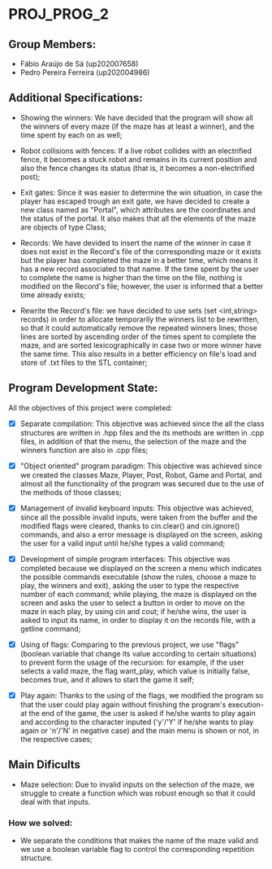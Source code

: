 # PROJ_PROG_2

## Group Members:

- Fábio Araújo de Sá (up202007658)
- Pedro Pereira Ferreira (up202004986)

## Additional Specifications:

- Showing the winners: We have decided that the program will show all the winners of every maze (if the maze has at least a winner), and the time spent by each on as well;

- Robot collisions with fences: If a live robot collides with an electrified fence, it becomes a stuck robot and remains in its current position and also the fence changes its status (that is, it becomes a non-electrified post);

- Exit gates: Since it was easier to determine the win situation, in case the player has escaped trough an exit gate, we have decided to create a new class named as "Portal", which attributes are the coordinates and the status of the portal. It also makes that all the elements of the maze are objects of type Class;

- Records: We have devided to insert the name of the winner in case it does not exist in the Record's file of the corresponding maze or it exists but the player has completed the maze in a better time, which means it has a new record associated to that name. If the time spent by the user to complete the name is higher than the time on the file, nothing is modified on the Record's file; however, the user is informed that a better time already exists;

- Rewrite the Record's file: we have decided to use sets (set <int,string> records) in order to allocate temporarily the winners list to be rewritten, so that it could automatically remove the repeated winners lines; those lines are sorted by ascending order of the times spent to complete the maze, and are sorted lexicographically in case two or more winner have the same time. This also results in a better efficiency on file's load and store of .txt files to the STL container;

## Program Development State:

All the objectives of this project were completed:

- [X] Separate compilation: This objective was achieved since the all the class structures are written in .hpp files and the its methods are written in .cpp files, in addition of that the menu, the selection of the maze and the winners function are also in .cpp files;

- [X] "Object oriented" program paradigm: This objective was achieved since we created the classes Maze, Player, Post, Robot, Game and Portal, and almost all the functionality of the program was secured due to the use of the methods of those classes;

- [X] Management of invalid keyboard inputs: This objective was achieved, since all the possible invalid inputs, were taken from the buffer and the modified flags were cleared, thanks to cin.clear() and cin.ignore() commands, and also a error message is displayed on the screen, asking the user for a valid input until he/she types a valid command;

- [X] Development of simple program interfaces: This objective was completed because we displayed on the screen a menu which indicates the possible commands executable (show the rules, choose a maze to play, the winners and exit), asking the user to type the respective number of each command; while playing, the maze is displayed on the screen and asks the user to select a button in order to move on the maze in each play, by using cin and cout; if he/she wins, the user is asked to input its name, in order to display it on the records file, with a getline command;

- [X] Using of flags: Comparing to the previous project, we use "flags" (boolean variable that change its value according to certain situations) to prevent form the usage of the recursion: for example, if the user selects a valid maze, the flag want_play, which value is initially false, becomes true, and it allows to start the game it self;

- [X] Play again: Thanks to the using of the flags, we modified the program so that the user could play again without finishing the program's execution- at the end of the game, the user is asked if he/she wants to play again and according to the character inputed ('y'/'Y' if he/she wants to play again or 'n'/'N' in negative case) and the main menu is shown or not, in the respective cases;

## Main Dificults

- Maze selection: Due to invalid inputs on the selection of the maze, we struggle to create a function which was robust enough so that it could deal with that inputs.

### How we solved:

- We separate the conditions that makes the name of the maze valid and we use a boolean variable flag to control the corresponding repetition structure.

<br>